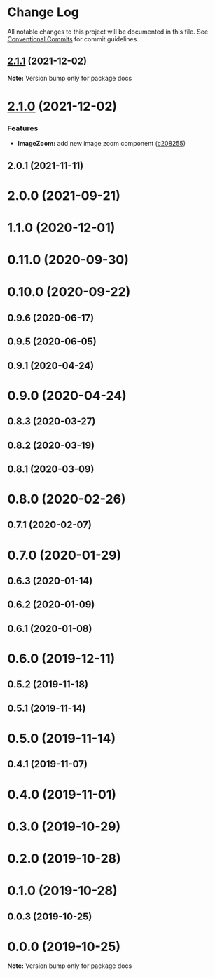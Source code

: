 # Change Log

All notable changes to this project will be documented in this file.
See [Conventional Commits](https://conventionalcommits.org) for commit guidelines.

## [2.1.1](https://github.com/noaignite/oui/compare/docs@2.1.0...docs@2.1.1) (2021-12-02)

**Note:** Version bump only for package docs





# [2.1.0](https://github.com/noaignite/oui/compare/docs@2.0.1...docs@2.1.0) (2021-12-02)


### Features

* **ImageZoom:** add new image zoom component ([c208255](https://github.com/noaignite/oui/commit/c20825523fe0f6ee98d8e1132aa1e94163108ffa))





## 2.0.1 (2021-11-11)



# 2.0.0 (2021-09-21)



# 1.1.0 (2020-12-01)



# 0.11.0 (2020-09-30)



# 0.10.0 (2020-09-22)



## 0.9.6 (2020-06-17)



## 0.9.5 (2020-06-05)



## 0.9.1 (2020-04-24)



# 0.9.0 (2020-04-24)



## 0.8.3 (2020-03-27)



## 0.8.2 (2020-03-19)



## 0.8.1 (2020-03-09)



# 0.8.0 (2020-02-26)



## 0.7.1 (2020-02-07)



# 0.7.0 (2020-01-29)



## 0.6.3 (2020-01-14)



## 0.6.2 (2020-01-09)



## 0.6.1 (2020-01-08)



# 0.6.0 (2019-12-11)



## 0.5.2 (2019-11-18)



## 0.5.1 (2019-11-14)



# 0.5.0 (2019-11-14)



## 0.4.1 (2019-11-07)



# 0.4.0 (2019-11-01)



# 0.3.0 (2019-10-29)



# 0.2.0 (2019-10-28)



# 0.1.0 (2019-10-28)



## 0.0.3 (2019-10-25)



# 0.0.0 (2019-10-25)

**Note:** Version bump only for package docs
